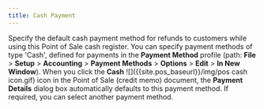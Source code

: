 ```yaml
---
title: Cash Payment
---
```



Specify the default cash payment  method for refunds to customers while using this Point of Sale cash register.  You can specify payment methods of type 'Cash', defined for payments  in the **Payment Method**  profile (path: **File**  > **Setup** > **Accounting** > **Payment 
 Methods** > **Options**  > **Edit** > **In New Window**). When you click  the **Cash** ![]({{site.pos_baseurl}}/img/pos cash icon.gif) icon in the Point of Sale (credit memo) document, the **Payment Details** dialog box automatically  defaults to this payment method. If required, you can select another payment  method.
